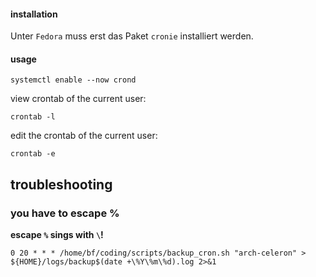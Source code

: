#### installation

Unter `Fedora` muss erst das Paket `cronie` installiert werden.

#### usage

```
systemctl enable --now crond
```


view crontab of the current user:
```
crontab -l
```

edit the crontab of the current user:
```
crontab -e
```

## troubleshooting

### you have to escape %

**escape `%` sings with `\`!**
```
0 20 * * * /home/bf/coding/scripts/backup_cron.sh "arch-celeron" > ${HOME}/logs/backup$(date +\%Y\%m\%d).log 2>&1
```
